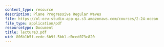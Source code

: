 ```yaml
---
content_type: resource
description: Plane Progressive Regular Waves
file: https://ol-ocw-studio-app-qa.s3.amazonaws.com/courses/2-24-ocean-wave-interaction-with-ships-and-offshore-energy-systems-13-022-spring-2002/806b1b5feede6b9f5bb1d0ced073c820_lecture3.pdf
file_type: application/pdf
resourcetype: Document
title: lecture3.pdf
uid: 806b1b5f-eede-6b9f-5bb1-d0ced073c820
---
```

